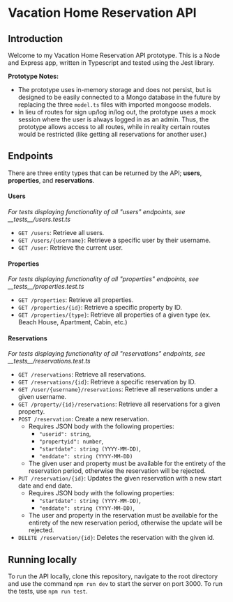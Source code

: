 # Vacation Home Reservation API

## Introduction

Welcome to my Vacation Home Reservation API prototype. This is a Node and Express app, written in Typescript and tested using the Jest library.

**Prototype Notes:**

- The prototype uses in-memory storage and does not persist, but is designed to be easily connected to a Mongo database in the future by replacing the three `model.ts` files with imported mongoose models.
- In lieu of routes for sign up/log in/log out, the prototype uses a mock session where the user is always logged in as an admin. Thus, the prototype allows access to all routes, while in reality certain routes would be restricted (like getting all reservations for another user.)

## Endpoints

There are three entity types that can be returned by the API; **users**, **properties**, and **reservations**.

#### Users

_For tests displaying functionality of all "users" endpoints, see \_\_tests\_\_/users.test.ts_

- `GET /users`: Retrieve all users.
- `GET /users/{username}`: Retrieve a specific user by their username.
- `GET /user`: Retrieve the current user.

#### Properties

_For tests displaying functionality of all "properties" endpoints, see \_\_tests\_\_/properties.test.ts_

- `GET /properties`: Retrieve all properties.
- `GET /properties/{id}`: Retrieve a specific property by ID.
- `GET /properties/{type}`: Retrieve all properties of a given type (ex. Beach House, Apartment, Cabin, etc.)

#### Reservations

_For tests displaying functionality of all "reservations" endpoints, see \_\_tests\_\_/reservations.test.ts_

- `GET /reservations`: Retrieve all reservations.
- `GET /reservations/{id}`: Retrieve a specific reservation by ID.
- `GET /user/{username}/reservations`: Retrieve all reservations under a given username.
- `GET /property/{id}/reservations`: Retrieve all reservations for a given property.
- `POST /reservation`: Create a new reservation.
  - Requires JSON body with the following properties:
    - `"userid": string`,
    - `"propertyid": number`,
    - `"startdate": string (YYYY-MM-DD)`,
    - `"enddate": string (YYYY-MM-DD)`
  - The given user and property must be available for the entirety of the reservation period, otherwise the reservation will be rejected.
- `PUT /reservation/{id}`: Updates the given reservation with a new start date and end date.
  - Requires JSON body with the following properties:
    - `"startdate": string (YYYY-MM-DD)`,
    - `"enddate": string (YYYY-MM-DD)`,
  - The user and property in the reservation must be available for the entirety of the new reservation period, otherwise the update will be rejected.
- `DELETE /reservation/{id}`: Deletes the reservation with the given id.

## Running locally

To run the API locally, clone this repository, navigate to the root directory and use the command `npm run dev` to start the server on port 3000. To run the tests, use `npm run test`.
